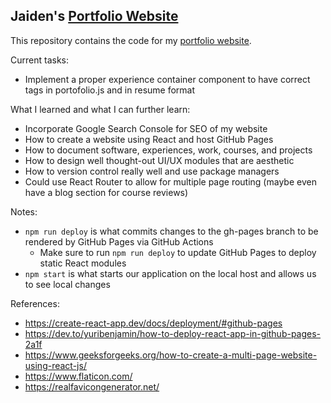 ## Jaiden's [Portfolio Website](https://jaidensiu.github.io/)

This repository contains the code for my [portfolio website](https://jaidensiu.github.io/).

Current tasks:
- Implement a proper experience container component to have correct tags in portofolio.js and in resume format

What I learned and what I can further learn:
- Incorporate Google Search Console for SEO of my website
- How to create a website using React and host GitHub Pages
- How to document software, experiences, work, courses, and projects
- How to design well thought-out UI/UX modules that are aesthetic
- How to version control really well and use package managers
- Could use React Router to allow for multiple page routing (maybe even have a blog section for course reviews)

Notes:
- ```npm run deploy``` is what commits changes to the gh-pages branch to be rendered by GitHub Pages via GitHub Actions
    - Make sure to run ```npm run deploy``` to update GitHub Pages to deploy static React modules
- ```npm start``` is what starts our application on the local host and allows us to see local changes

References:
- https://create-react-app.dev/docs/deployment/#github-pages
- https://dev.to/yuribenjamin/how-to-deploy-react-app-in-github-pages-2a1f
- https://www.geeksforgeeks.org/how-to-create-a-multi-page-website-using-react-js/
- https://www.flaticon.com/
- https://realfavicongenerator.net/
